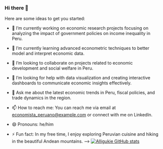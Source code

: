 ### Hi there 👋

Here are some ideas to get you started:
- 🔭 I’m currently working on economic research projects focusing on analyzing the impact of government policies on income inequality in Peru.

- 🌱 I’m currently learning advanced econometric techniques to better model and interpret economic data.

- 👯 I’m looking to collaborate on projects related to economic development and social welfare in Peru.

- 🤔 I’m looking for help with data visualization and creating interactive dashboards to communicate economic insights effectively.

- 💬 Ask me about the latest economic trends in Peru, fiscal policies, and trade dynamics in the region.

- 📫 How to reach me: You can reach me via email at economista_peruano@example.com or connect with me on LinkedIn.

- 😄 Pronouns: he/him

- ⚡ Fun fact: In my free time, I enjoy exploring Peruvian cuisine and hiking in the beautiful Andean mountains.
-->
[![Alligukie GitHub stats](https://github-readme-stats.vercel.app/api?username=Alligukie)](https://github.com/Alligukie/github-readme-stats)
